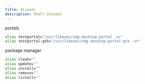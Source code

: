 ```yaml
---
title: Aliases
description: Shell aliases
---
```



portals
```sh
alias testportal="/usr/libexec/xdg-desktop-portal -vr"
alias testportal-gtk="/usr/libexec/xdg-desktop-portal-gtk -vr"
```

package manager
```sh
alias clean=""
alias update="" 
alias install=""
alias remove=""
alias listall=""
```